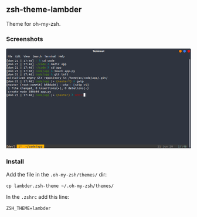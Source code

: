 ## zsh-theme-lambder

Theme for oh-my-zsh.


### Screenshots

![Alt text](/screenshots/screenshot.png?raw=true "Lambder theme")


### Install

Add the file in the `.oh-my-zsh/themes/` dir:
```
cp lambder.zsh-theme ~/.oh-my-zsh/themes/
```

In the `.zshrc` add this line:
```
ZSH_THEME=lambder
```
